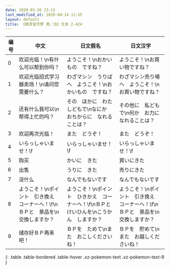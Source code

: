 ```yaml
---
date: 2020-03-26 23:13
last_modified_at: 2020-04-14 11:55
layout: default
title: 《精灵宝可梦 黑／白》文本 2-424
---
```

| 编号 | 中文 | 日文假名 | 日文汉字 |
| ---- | ---- | ---- | --- |
| 0 | 欢迎光临！\n有什么可以帮到你吗？ | ようこそ！\nおかいもの　ですね？ | ようこそ！\nお買い物ですね？ |
| 1 | 欢迎光临招式学习器卖场！\n请问您需要什么？ | わざマシン　うりばへ　ようこそ！\nおかいもの　ですね？ | わざマシン売り場へ　ようこそ！\nお買い物ですね？ |
| 2 | 还有什么我可以\n帮得上忙的吗？ | その　ほかに　わたしどもで\nなにか　おちからに　なれることは？ | その他に　私どもで\n何か　お力に　なれることは？ |
| 3 | 欢迎再次光临！ | また　どうぞ！ | また　どうぞ！ |
| 4 | いらっしゃいませ！\f | いらっしゃいませ！\f | いらっしゃいませ！\f |
| 5 | 购买 | かいに　きた | 買いにきた |
| 6 | 出售 | うりに　きた | 売りにきた |
| 7 | 没什么 | なんでもないです | なんでもないです |
| 8 | ようこそ！\nポイント　引き換え　コーナーへ！\f\nＢＰと　景品を\n交換しますか？ | ようこそ！\nポイント　ひきかえ　コーナーへ！\f\nＢＰと　けいひんを\nこうかん　しますか？ | ようこそ！\nポイント　引き換え　コーナーへ！\f\nＢＰと　景品を\n交換しますか？ |
| 9 | 储存好ＢＰ再来吧！ | ＢＰを　ためて\nまた　おこしくださいね！ | ＢＰを　貯めて\nまた　お越しくださいね！ |
{: .table .table-bordered .table-hover .xz-pokemon-text .xz-pokemon-text-9 }